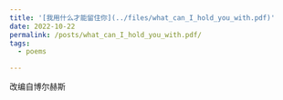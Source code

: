 ```yaml
---
title: '[我用什么才能留住你](../files/what_can_I_hold_you_with.pdf)'
date: 2022-10-22
permalink: /posts/what_can_I_hold_you_with.pdf/
tags:
  - poems

---
```


改编自博尔赫斯